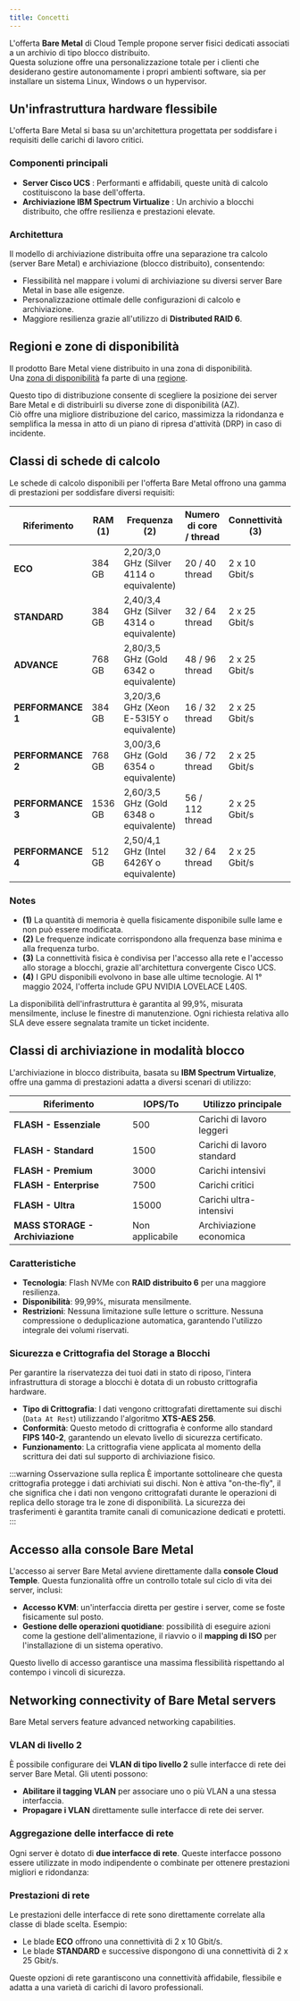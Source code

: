 ```yaml
---
title: Concetti
---
```


L'offerta **Bare Metal** di Cloud Temple propone server fisici dedicati associati a un archivio di tipo blocco distribuito.  
Questa soluzione offre una personalizzazione totale per i clienti che desiderano gestire autonomamente i propri ambienti software, sia per installare un sistema Linux, Windows o un hypervisor.

## Un'infrastruttura hardware flessibile

L'offerta Bare Metal si basa su un'architettura progettata per soddisfare i requisiti delle carichi di lavoro critici.

### Componenti principali

- **Server Cisco UCS** : Performanti e affidabili, queste unità di calcolo costituiscono la base dell'offerta.
- **Archiviazione IBM Spectrum Virtualize** : Un archivio a blocchi distribuito, che offre resilienza e prestazioni elevate.

### Architettura

Il modello di archiviazione distribuita offre una separazione tra calcolo (server Bare Metal) e archiviazione (blocco distribuito), consentendo:

- Flessibilità nel mappare i volumi di archiviazione su diversi server Bare Metal in base alle esigenze.
- Personalizzazione ottimale delle configurazioni di calcolo e archiviazione.
- Maggiore resilienza grazie all'utilizzo di **Distributed RAID 6**.

## Regioni e zone di disponibilità

Il prodotto Bare Metal viene distribuito in una zona di disponibilità.  
Una [zona di disponibilità](../additional_content/concepts_az.md) fa parte di una [regione](../additional_content/concepts_regional.md).

Questo tipo di distribuzione consente di scegliere la posizione dei server Bare Metal e di distribuirli su diverse zone di disponibilità (AZ).  
Ciò offre una migliore distribuzione del carico, massimizza la ridondanza e semplifica la messa in atto di un piano di ripresa d'attività (DRP) in caso di incidente.

## Classi di schede di calcolo

Le schede di calcolo disponibili per l'offerta Bare Metal offrono una gamma di prestazioni per soddisfare diversi requisiti:

| Riferimento            | RAM **(1)** | Frequenza **(2)**                         | Numero di core / thread   | Connettività **(3)** | GPU **(4)**          |
|------------------------|-------------|-------------------------------------------|---------------------------|----------------------|----------------------|
| **ECO**               | 384 GB      | 2,20/3,0 GHz (Silver 4114 o equivalente) | 20 / 40 thread            | 2 x 10 Gbit/s        | -                    |
| **STANDARD**          | 384 GB      | 2,40/3,4 GHz (Silver 4314 o equivalente) | 32 / 64 thread            | 2 x 25 Gbit/s        | -                    |
| **ADVANCE**           | 768 GB      | 2,80/3,5 GHz (Gold 6342 o equivalente)   | 48 / 96 thread            | 2 x 25 Gbit/s        | -                    |
| **PERFORMANCE 1**     | 384 GB      | 3,20/3,6 GHz (Xeon E-53I5Y o equivalente) | 16 / 32 thread            | 2 x 25 Gbit/s        | -                    |
| **PERFORMANCE 2**     | 768 GB      | 3,00/3,6 GHz (Gold 6354 o equivalente)   | 36 / 72 thread            | 2 x 25 Gbit/s        | -                    |
| **PERFORMANCE 3**     | 1536 GB     | 2,60/3,5 GHz (Gold 6348 o equivalente)   | 56 / 112 thread           | 2 x 25 Gbit/s        | -                    |
| **PERFORMANCE 4**     | 512 GB      | 2,50/4,1 GHz (Intel 6426Y o equivalente) | 32 / 64 thread            | 2 x 25 Gbit/s        | 2 x NVIDIA L40S 48GB |

### Notes

- **(1)** La quantità di memoria è quella fisicamente disponibile sulle lame e non può essere modificata.
- **(2)** Le frequenze indicate corrispondono alla frequenza base minima e alla frequenza turbo.
- **(3)** La connettività fisica è condivisa per l'accesso alla rete e l'accesso allo storage a blocchi, grazie all'architettura convergente Cisco UCS.
- **(4)** I GPU disponibili evolvono in base alle ultime tecnologie. Al 1° maggio 2024, l'offerta include GPU NVIDIA LOVELACE L40S.

La disponibilità dell'infrastruttura è garantita al 99,9%, misurata mensilmente, incluse le finestre di manutenzione. Ogni richiesta relativa allo SLA deve essere segnalata tramite un ticket incidente.

## Classi di archiviazione in modalità blocco

L'archiviazione in blocco distribuita, basata su **IBM Spectrum Virtualize**, offre una gamma di prestazioni adatta a diversi scenari di utilizzo:

| Riferimento                       | IOPS/To                 | Utilizzo principale                    |
|-----------------------------------|-------------------------|----------------------------------------|
| **FLASH - Essenziale**            | 500                     | Carichi di lavoro leggeri              |
| **FLASH - Standard**              | 1500                    | Carichi di lavoro standard             |
| **FLASH - Premium**               | 3000                    | Carichi intensivi                      |
| **FLASH - Enterprise**            | 7500                    | Carichi critici                        |
| **FLASH - Ultra**                 | 15000                   | Carichi ultra-intensivi                |
| **MASS STORAGE - Archiviazione**  | Non applicabile         | Archiviazione economica                |

### Caratteristiche

- **Tecnologia**: Flash NVMe con **RAID distribuito 6** per una maggiore resilienza.
- **Disponibilità**: 99,99%, misurata mensilmente.
- **Restrizioni**: Nessuna limitazione sulle letture o scritture. Nessuna compressione o deduplicazione automatica, garantendo l'utilizzo integrale dei volumi riservati.

### Sicurezza e Crittografia del Storage a Blocchi

Per garantire la riservatezza dei tuoi dati in stato di riposo, l'intera infrastruttura di storage a blocchi è dotata di un robusto crittografia hardware.

-   **Tipo di Crittografia**: I dati vengono crittografati direttamente sui dischi (`Data At Rest`) utilizzando l'algoritmo **XTS-AES 256**.
-   **Conformità**: Questo metodo di crittografia è conforme allo standard **FIPS 140-2**, garantendo un elevato livello di sicurezza certificato.
-   **Funzionamento**: La crittografia viene applicata al momento della scrittura dei dati sul supporto di archiviazione fisico.

:::warning Osservazione sulla replica
È importante sottolineare che questa crittografia protegge i dati archiviati sui dischi. Non è attiva "on-the-fly", il che significa che i dati non vengono crittografati durante le operazioni di replica dello storage tra le zone di disponibilità. La sicurezza dei trasferimenti è garantita tramite canali di comunicazione dedicati e protetti.
:::

## Accesso alla console Bare Metal

L'accesso ai server Bare Metal avviene direttamente dalla **console Cloud Temple**. Questa funzionalità offre un controllo totale sul ciclo di vita dei server, inclusi:

- **Accesso KVM**: un'interfaccia diretta per gestire i server, come se foste fisicamente sul posto.
- **Gestione delle operazioni quotidiane**: possibilità di eseguire azioni come la gestione dell'alimentazione, il riavvio o il **mapping di ISO** per l'installazione di un sistema operativo.

Questo livello di accesso garantisce una massima flessibilità rispettando al contempo i vincoli di sicurezza.

## Networking connectivity of Bare Metal servers

Bare Metal servers feature advanced networking capabilities.

### VLAN di livello 2

È possibile configurare dei **VLAN di tipo livello 2** sulle interfacce di rete dei server Bare Metal. Gli utenti possono:

- **Abilitare il tagging VLAN** per associare uno o più VLAN a una stessa interfaccia.
- **Propagare i VLAN** direttamente sulle interfacce di rete dei server.

### Aggregazione delle interfacce di rete

Ogni server è dotato di **due interfacce di rete**. Queste interfacce possono essere utilizzate in modo indipendente o combinate per ottenere prestazioni migliori e ridondanza:

### Prestazioni di rete

Le prestazioni delle interfacce di rete sono direttamente correlate alla classe di blade scelta. Esempio:

- Le blade **ECO** offrono una connettività di 2 x 10 Gbit/s.
- Le blade **STANDARD** e successive dispongono di una connettività di 2 x 25 Gbit/s.

Queste opzioni di rete garantiscono una connettività affidabile, flessibile e adatta a una varietà di carichi di lavoro professionali.
